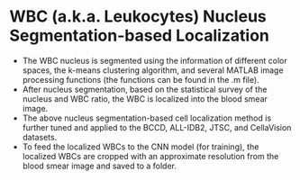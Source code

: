 # WBC (a.k.a. Leukocytes) Nucleus Segmentation-based Localization
- The WBC nucleus is segmented using the information of different color spaces, the k-means clustering algorithm, and several MATLAB image processing functions (the functions can be found in the .m file).
- After nucleus segmentation, based on the statistical survey of the nucleus and WBC ratio, the WBC is localized into the blood smear image.
- The above nucleus segmentation-based cell localization method is further tuned and applied to the BCCD, ALL-IDB2, JTSC, and CellaVision datasets.
- To feed the localized WBCs to the CNN model (for training), the localized WBCs are cropped with an approximate resolution from the blood smear image and saved to a folder.
